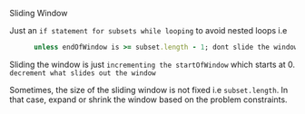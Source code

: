 Sliding Window

Just an `if statement for subsets while looping` to avoid nested loops i.e 
```ruby  
      unless endOfWindow is >= subset.length - 1; dont slide the window
```
Sliding the window is just `incrementing the startOfWindow` which starts at 0.
`decrement what slides out the window`

Sometimes, the size of the sliding window is not fixed i.e `subset.length`. In that case, expand or shrink the window based on the problem constraints.
 